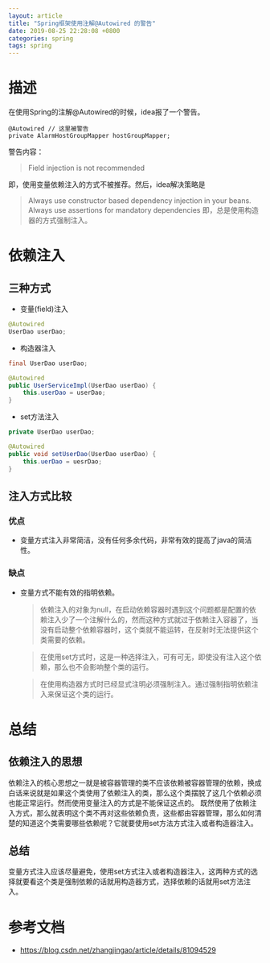 ```yaml
---
layout: article
title: "Spring框架使用注解@Autowired 的警告"
date: 2019-08-25 22:28:08 +0800
categories: spring
tags: spring
---
```



# 描述
在使用Spring的注解@Autowired的时候，idea报了一个警告。

```
@Autowired // 这里被警告
private AlarmHostGroupMapper hostGroupMapper;
```

警告内容：
> Field injection is not recommended

即，使用变量依赖注入的方式不被推荐。然后，idea解决策略是
> Always use constructor based dependency injection in your beans. Always use assertions for mandatory dependencies
即，总是使用构造器的方式强制注入。

# 依赖注入

## 三种方式

- 变量(field)注入
``` java
@Autowired
UserDao userDao;
```
- 构造器注入
```java
final UserDao userDao;

@Autowired
public UserServiceImpl(UserDao userDao) {
    this.userDao = userDao;
}
```
- set方法注入

```java
private UserDao userDao;

@Autowired
public void setUserDao(UserDao userDao) {
    this.uerDao = uesrDao;
}
```

## 注入方式比较

### 优点
- 变量方式注入非常简洁，没有任何多余代码，非常有效的提高了java的简洁性。

### 缺点
- 变量方式不能有效的指明依赖。
    > 依赖注入的对象为null，在启动依赖容器时遇到这个问题都是配置的依赖注入少了一个注解什么的，然而这种方式就过于依赖注入容器了，当没有启动整个依赖容器时，这个类就不能运转，在反射时无法提供这个类需要的依赖。 

    > 在使用set方式时，这是一种选择注入，可有可无，即使没有注入这个依赖，那么也不会影响整个类的运行。 

    > 在使用构造器方式时已经显式注明必须强制注入。通过强制指明依赖注入来保证这个类的运行。



# 总结
## 依赖注入的思想

依赖注入的核心思想之一就是被容器管理的类不应该依赖被容器管理的依赖，换成白话来说就是如果这个类使用了依赖注入的类，那么这个类摆脱了这几个依赖必须也能正常运行。然而使用变量注入的方式是不能保证这点的。 
既然使用了依赖注入方式，那么就表明这个类不再对这些依赖负责，这些都由容器管理，那么如何清楚的知道这个类需要哪些依赖呢？它就要使用set方法方式注入或者构造器注入。

## 总结
变量方式注入应该尽量避免，使用set方式注入或者构造器注入，这两种方式的选择就要看这个类是强制依赖的话就用构造器方式，选择依赖的话就用set方法注入。

# 参考文档

- https://blog.csdn.net/zhangjingao/article/details/81094529
